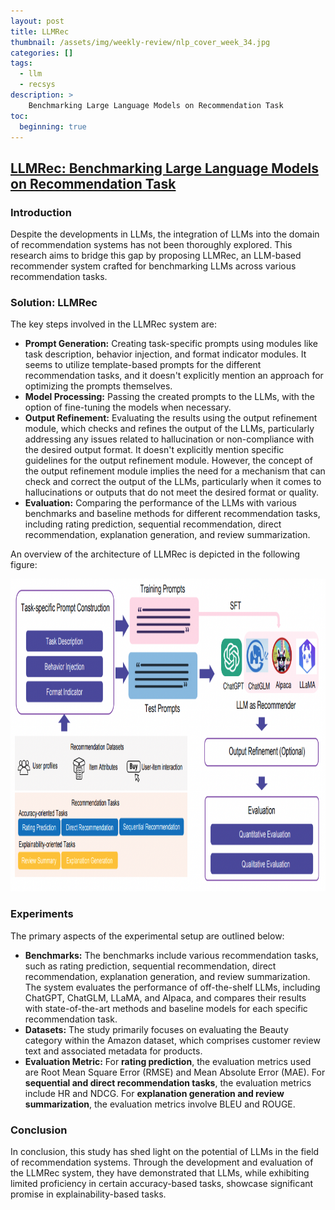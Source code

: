 ```yaml
---
layout: post
title: LLMRec
thumbnail: /assets/img/weekly-review/nlp_cover_week_34.jpg
categories: []
tags:
  - llm
  - recsys
description: >
    Benchmarking Large Language Models on Recommendation Task
toc:
  beginning: true
---
```



## [LLMRec: Benchmarking Large Language Models on Recommendation Task][llmRecBenchPaper]




### Introduction

Despite the developments in LLMs, the integration of LLMs into the domain of recommendation systems has not been thoroughly explored. This research aims to bridge this gap by proposing LLMRec, an LLM-based recommender system crafted for benchmarking LLMs across various recommendation tasks. 



### Solution: LLMRec

The key steps involved in the LLMRec system are:

* **Prompt Generation:** Creating task-specific prompts using modules like task description, behavior injection, and format indicator modules. It seems to utilize template-based prompts for the different recommendation tasks, and it doesn't explicitly mention an approach for optimizing the prompts themselves.
* **Model Processing:** Passing the created prompts to the LLMs, with the option of fine-tuning the models when necessary.
* **Output Refinement:** Evaluating the results using the output refinement module, which checks and refines the output of the LLMs, particularly addressing any issues related to hallucination or non-compliance with the desired output format. It doesn't explicitly mention specific guidelines for the output refinement module. However, the concept of the output refinement module implies the need for a mechanism that can check and correct the output of the LLMs, particularly when it comes to hallucinations or outputs that do not meet the desired format or quality.
* **Evaluation:** Comparing the performance of the LLMs with various benchmarks and baseline methods for different recommendation tasks, including rating prediction, sequential recommendation, direct recommendation, explanation generation, and review summarization.


An overview of the architecture of LLMRec is depicted in the following figure:
<p style="text-align:center;"><img src="/assets/img/weekly-review/llmrec_benchmark_architecture.png" alt="The Architecture" width="850" height="500"></p>




### Experiments

 The primary aspects of the experimental setup are outlined below:

* **Benchmarks:** The benchmarks include various recommendation tasks, such as rating prediction, sequential recommendation, direct recommendation, explanation generation, and review summarization. The system evaluates the performance of off-the-shelf LLMs, including ChatGPT, ChatGLM, LLaMA, and Alpaca, and compares their results with state-of-the-art methods and baseline models for each specific recommendation task.
* **Datasets:** The study primarily focuses on evaluating the Beauty category within the Amazon dataset, which comprises customer review text and associated metadata for products.
* **Evaluation Metric:** For **rating prediction**, the evaluation metrics used are Root Mean Square Error (RMSE) and Mean Absolute Error (MAE). For **sequential and direct recommendation tasks**, the evaluation metrics include HR and NDCG. For **explanation generation and review summarization**, the evaluation metrics involve BLEU and ROUGE.


### Conclusion

In conclusion, this study has shed light on the potential of LLMs in the field of recommendation systems. Through the development and evaluation of the LLMRec system, they have demonstrated that LLMs, while exhibiting limited proficiency in certain accuracy-based tasks, showcase significant promise in explainability-based tasks.





[llmRecBenchPaper]: https://arxiv.org/pdf/2308.12241.pdf
[llmRecBenchSum]: /blog/2023/week-34/#llmrec-benchmarking-large-language-models-on-recommendation-task

